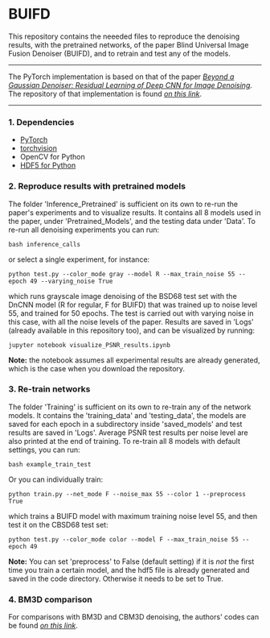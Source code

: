 # BUIFD

This repository contains the neeeded files to reproduce the denoising results, with the pretrained networks, of the paper Blind Universal Image Fusion Denoiser (BUIFD), and to retrain and test any of the models.
****
The PyTorch implementation is based on that of the paper [*Beyond a Gaussian Denoiser: Residual Learning of Deep CNN for Image Denoising*](http://ieeexplore.ieee.org/document/7839189/). The repository of that implementation is found [*on this link*](https://github.com/SaoYan/DnCNN-PyTorch).
****

### 1. Dependencies
* [PyTorch](http://pytorch.org/)
* [torchvision](https://github.com/pytorch/vision)
* OpenCV for Python
* [HDF5 for Python](http://www.h5py.org/)

### 2. Reproduce results with pretrained models
The folder 'Inference_Pretrained' is sufficient on its own to re-run the paper's experiments and to visualize results.
It contains all 8 models used in the paper, under 'Pretrained_Models', and the testing data under 'Data'.
To re-run all denoising experiments you can run:
```
bash inference_calls
```
or select a single experiment, for instance:
```
python test.py --color_mode gray --model R --max_train_noise 55 --epoch 49 --varying_noise True
```
which runs grayscale image denoising of the BSD68 test set with the DnCNN model (R for regular, F for BUIFD) that was trained up to noise level 55, and trained for 50 epochs. The test is carried out with varying noise in this case, with all the noise levels of the paper.
Results are saved in 'Logs' (already available in this repository too), and can be visualized by running:
```
jupyter notebook visualize_PSNR_results.ipynb
```
**Note:** the notebook assumes all experimental results are already generated, which is the case when you download the repository.

### 3. Re-train networks
The folder 'Training' is sufficient on its own to re-train any of the network models. It contains the 'training_data' and 'testing_data', the models are saved for each epoch in a subdirectory inside 'saved_models' and test results are saved in 'Logs'. Average PSNR test results per noise level are also printed at the end of training.
To re-train all 8 models with default settings, you can run:
```
bash example_train_test
```
Or you can individually train:
```
python train.py --net_mode F --noise_max 55 --color 1 --preprocess True
```
which trains a BUIFD model with maximum training noise level 55, and then test it on the CBSD68 test set:
```
python test.py --color_mode color --model F --max_train_noise 55 --epoch 49
```
**Note:** You can set 'preprocess' to False (default setting) if it is *not* the first time you train a certain model, and the hdf5 file is already generated and saved in the code directory. Otherwise it needs to be set to True.


### 4. BM3D comparison
For comparisons with BM3D and CBM3D denoising, the authors' codes can be found [*on this link*](http://www.cs.tut.fi/~foi/GCF-BM3D/).



